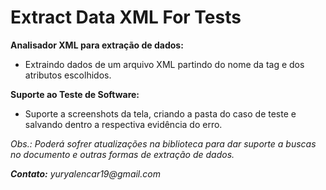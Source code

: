 # Extract Data XML For Tests

**Analisador XML para extração de dados:**
* Extraindo dados de um arquivo XML partindo do nome da tag e dos atributos escolhidos.

**Suporte ao Teste de Software:**
* Suporte a screenshots da tela, criando a pasta do caso de teste e salvando dentro a respectiva evidência do erro.

_Obs.: Poderá sofrer atualizações na biblioteca para dar suporte a buscas no documento e outras formas de extração de dados._

**_Contato:_** _yuryalencar19@gmail.com_
